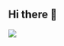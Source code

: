 ## Hi there 👋

<div>
 <img src="https://github-readme-stats.vercel.app/api?username=IanPZoega&show_icons=true&theme=radical">
</div>
